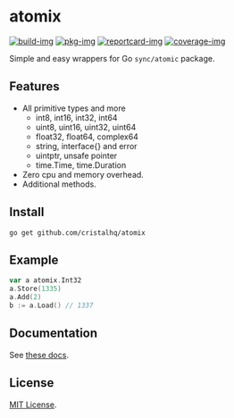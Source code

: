 # atomix

[![build-img]][build-url]
[![pkg-img]][pkg-url]
[![reportcard-img]][reportcard-url]
[![coverage-img]][coverage-url]

Simple and easy wrappers for Go `sync/atomic` package.

## Features

* All primitive types and more
  * int8, int16, int32, int64
  * uint8, uint16, uint32, uint64
  * float32, float64, complex64
  * string, interface{} and error
  * uintptr, unsafe pointer
  * time.Time, time.Duration
* Zero cpu and memory overhead.
* Additional methods.

## Install

```
go get github.com/cristalhq/atomix
```

## Example

```go
var a atomix.Int32
a.Store(1335)
a.Add(2)
b := a.Load() // 1337
```

## Documentation

See [these docs][pkg-url].

## License

[MIT License](LICENSE).

[build-img]: https://github.com/cristalhq/atomix/workflows/build/badge.svg
[build-url]: https://github.com/cristalhq/atomix/actions
[pkg-img]: https://pkg.go.dev/badge/cristalhq/atomix
[pkg-url]: https://pkg.go.dev/github.com/cristalhq/atomix
[reportcard-img]: https://goreportcard.com/badge/cristalhq/atomix
[reportcard-url]: https://goreportcard.com/report/cristalhq/atomix
[coverage-img]: https://codecov.io/gh/cristalhq/atomix/branch/master/graph/badge.svg
[coverage-url]: https://codecov.io/gh/cristalhq/atomix
